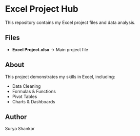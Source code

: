 # Excel Project Hub

This repository contains my Excel project files and data analysis.

## Files
- **Excel Project.xlsx** → Main project file

## About
This project demonstrates my skills in Excel, including:
- Data Cleaning
- Formulas & Functions
- Pivot Tables
- Charts & Dashboards

## Author
Surya Shankar
